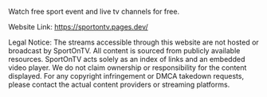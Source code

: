 Watch free sport event and live tv channels for free.

Website Link: https://sportontv.pages.dev/

Legal Notice: The streams accessible through this website are not hosted or broadcast by SportOnTV. All content is sourced from publicly available resources. SportOnTV acts solely as an index of links and an embedded video player. We do not claim ownership or responsibility for the content displayed. For any copyright infringement or DMCA takedown requests, please contact the actual content providers or streaming platforms.
